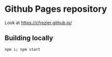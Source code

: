 # Github Pages repository

Look at https://cfrezier.github.io/

## Building locally

`npm i; npm start`